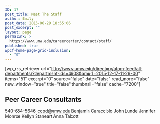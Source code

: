 ```yaml
---
ID: 17
post_title: Meet The Staff
author: Emily
post_date: 2016-06-29 18:55:06
post_excerpt: ""
layout: page
permalink: >
  https://www.umw.edu/careercenter/contact/staff/
published: true
wpcf-home-page-grid-inclusion:
  - "0"
---
```

[wp_rss_retriever url="http://www.umw.edu/directory/atom-feed/all-departments/?department-ids=4608&amp;1=2015-12-17-11-29-00" items="51" excerpt="0" source="false" date="false" read_more="false" new_window="true" title="false" thumbnail="false" cache="7200"]

<h2>Peer Career Consultants</h2>
540-654-5646, <a href="mailto:ccpd@umw.edu">ccpd@umw.edu</a>
Benjamin Caracciolo
John Lunde
Jennifer Monroe
Kellyn Staneart
Anna Talcott